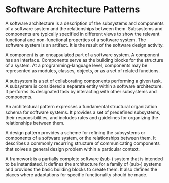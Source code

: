 # Software Architecture Patterns

A software architecture is a description of the subsystems and components of a software system and the relationships between them. Subsystems and components are typically specified in different views to show the relevant functional and non-functional properties of a software system. The software system is an artifact. It is the result of the software design activity.

A component is an encapsulated part of a software system. A component has an interface. Components serve as the building blocks for the structure of a system.
At a programming-language level, components may be represented as modules, classes, objects, or as a set of related functions.

A subsystem is a set of collaborating components performing a given task. A subsystem is considered a separate entity within a software architecture. It performs its designated task by interacting with other subsystems and components.

An architectural pattern expresses a fundamental structural organization schema for software systems. It provides a set of predefined subsystems, their responsibilities, and includes rules and guidelines for organizing the relationships between them.

A design pattern provides a scheme for refining the subsystems or components of a software system, or the relationships between them. It describes a commonly recurring structure of communicating components that solves a general design problem within a particular context.

A framework is a partially complete software (sub-) system that is intended to be instantiated. It defines the architecture for a family of (sub-) systems and provides the basic building blocks to create them. It also defines the places where adaptations for specific functionality should be made.
